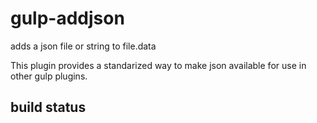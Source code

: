 # gulp-addjson
adds a json file or string to file.data

This plugin provides a standarized way to make json available for use in other gulp plugins.

## build status
